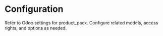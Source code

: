 # Configuration

Refer to Odoo settings for product_pack. Configure related models, access rights, and options as needed.
